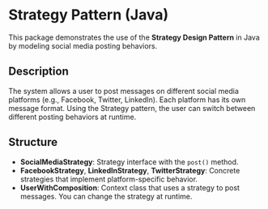 # Strategy Pattern (Java)

This package demonstrates the use of the **Strategy Design Pattern** in Java by modeling social media posting behaviors.

## Description

The system allows a user to post messages on different social media platforms (e.g., Facebook, Twitter, LinkedIn). Each platform has its own message format. Using the Strategy pattern, the user can switch between different posting behaviors at runtime.

## Structure

- **SocialMediaStrategy**: Strategy interface with the `post()` method.
- **FacebookStrategy**, **LinkedInStrategy**, **TwitterStrategy**: Concrete strategies that implement platform-specific behavior.
- **UserWithComposition**: Context class that uses a strategy to post messages. You can change the strategy at runtime.
